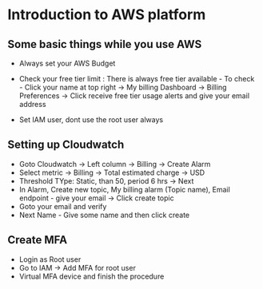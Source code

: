 # Introduction to AWS platform

## Some basic things while you use AWS

- Always set your AWS Budget

- Check your free tier limit : There is always free tier available - To check - Click your name at top right -> My billing Dashboard -> Billing Preferences -> Click receive free tier usage alerts and give your email address

- Set IAM user, dont use the root user always

## Setting up Cloudwatch

- Goto Cloudwatch -> Left column -> Billing -> Create Alarm
- Select metric -> Billing -> Total estimated charge -> USD
- Threshold TYpe: Static, than 50, period 6 hrs -> Next
- In Alarm, Create new topic, My billing alarm (Topic name), Email endpoint - give your email -> Click create topic
- Goto your email and verify
- Next Name - Give some name and then click create

## Create MFA

- Login as Root user
- Go to IAM -> Add MFA for root user
- Virtual MFA device and finish the procedure



